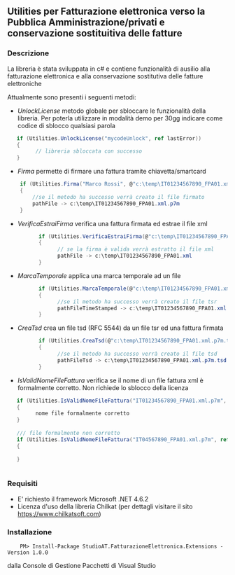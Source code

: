 ﻿## Utilities per Fatturazione elettronica verso la Pubblica Amministrazione/privati e conservazione sostituitiva delle fatture

### Descrizione
La libreria è stata sviluppata in c# e contiene funzionalità di ausilio alla fatturazione elettronica e alla conservazione sostitutiva delle fatture elettroniche

Attualmente sono presenti i seguenti metodi:

- *UnlockLicense* metodo globale per sbloccare le funzionalità della libreria. Per poterla utilizzare in modalità demo per 30gg indicare come codice di sblocco qualsiasi parola
```csharp
   if (Utilities.UnlockLicense("mycodeUnlock", ref lastError))
   {
         // libreria sbloccata con successo
   }
```

- *Firma* permette di firmare una fattura tramite chiavetta/smartcard
```csharp
    if (Utilities.Firma("Marco Rossi", @"c:\temp\IT01234567890_FPA01.xml", ref lastError, "12345(pin opzionale)"))
    {
        //se il metodo ha successo verrà creato il file firmato   
        pathFile -> c:\temp\IT01234567890_FPA01.xml.p7m
    }
```

- *VerificaEstraiFirma* verifica una fattura firmata ed estrae il file xml
```csharp
          if (Utilities.VerificaEstraiFirma(@"c:\temp\IT01234567890_FPA01.xml.p7m", out pathFile, ref lastError))
          {
                // se la firma è valida verrà estratto il file xml
                pathFile -> c:\temp\IT01234567890_FPA01.xml
          }
```

- *MarcaTemporale* applica una marca temporale ad un file

```csharp
          if (Utilities.MarcaTemporale(@"c:\temp\IT01234567890_FPA01.xml.p7m", "https://freetsa.org/tsr", out pathFileTimeStamped, ref lastError, "myUser (optional)", "myPassword (optional)"))
          {
                //se il metodo ha successo verrà creato il file tsr
                pathFileTimeStamped -> c:\temp\IT01234567890_FPA01.xml.p7m.tsr
          }
```

- *CreaTsd* crea un file tsd (RFC 5544) da un file tsr ed una fattura firmata
```csharp
          if (Utilities.CreaTsd(@"c:\temp\IT01234567890_FPA01.xml.p7m.tsr", @"c:\temp\IT01234567890_FPA01.xml.p7m", out pathFileTsd, ref lastError)
          {
                //se il metodo ha successo verrà creato il file tsd
                pathFileTsd -> c:\temp\IT01234567890_FPA01.xml.p7m.tsd
          }
```

- *IsValidNomeFileFattura* verifica se il nome di un file fattura xml è formalmente corretto. Non richiede lo sblocco della licenza

```csharp
   if (Utilities.IsValidNomeFileFattura("IT01234567890_FPA01.xml.p7m", ref lastError))
   {
         nome file formalmente corretto
   }
   
   /// file formalmente non corretto
   if (Utilities.IsValidNomeFileFattura("IT04567890_FPA01.xml.p7m", ref lastError))
   {
         
   }
   
```

### Requisiti

- E' richiesto il framework Microsoft .NET 4.6.2
- Licenza d'uso della libreria Chilkat (per dettagli visitare il sito https://www.chilkatsoft.com) 

### Installazione
```
	PM> Install-Package StudioAT.FatturazioneElettronica.Extensions -Version 1.0.0
```
dalla Console di Gestione Pacchetti di Visual Studio


